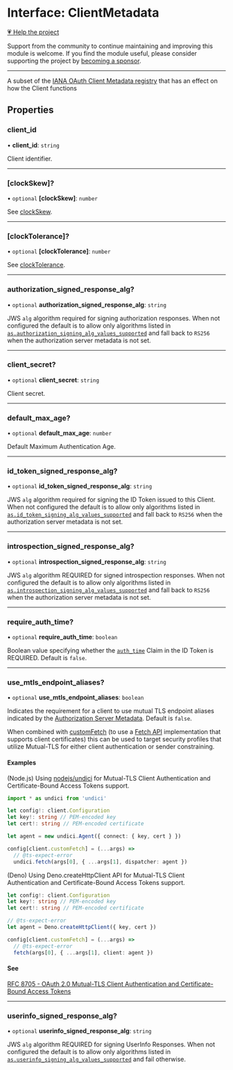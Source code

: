 # Interface: ClientMetadata

[💗 Help the project](https://github.com/sponsors/panva)

Support from the community to continue maintaining and improving this module is welcome. If you find the module useful, please consider supporting the project by [becoming a sponsor](https://github.com/sponsors/panva).

***

A subset of the [IANA OAuth Client Metadata
registry](https://www.iana.org/assignments/oauth-parameters/oauth-parameters.xhtml#client-metadata)
that has an effect on how the Client functions

## Properties

### client\_id

• **client\_id**: `string`

Client identifier.

***

### \[clockSkew\]?

• `optional` **\[clockSkew\]**: `number`

See [clockSkew](../variables/clockSkew.md).

***

### \[clockTolerance\]?

• `optional` **\[clockTolerance\]**: `number`

See [clockTolerance](../variables/clockTolerance.md).

***

### authorization\_signed\_response\_alg?

• `optional` **authorization\_signed\_response\_alg**: `string`

JWS `alg` algorithm required for signing authorization responses. When not configured the
default is to allow only algorithms listed in
[`as.authorization_signing_alg_values_supported`](ServerMetadata.md#authorization_signing_alg_values_supported)
and fall back to `RS256` when the authorization server metadata is not set.

***

### client\_secret?

• `optional` **client\_secret**: `string`

Client secret.

***

### default\_max\_age?

• `optional` **default\_max\_age**: `number`

Default Maximum Authentication Age.

***

### id\_token\_signed\_response\_alg?

• `optional` **id\_token\_signed\_response\_alg**: `string`

JWS `alg` algorithm required for signing the ID Token issued to this Client. When not
configured the default is to allow only algorithms listed in
[`as.id_token_signing_alg_values_supported`](ServerMetadata.md#id_token_signing_alg_values_supported)
and fall back to `RS256` when the authorization server metadata is not set.

***

### introspection\_signed\_response\_alg?

• `optional` **introspection\_signed\_response\_alg**: `string`

JWS `alg` algorithm REQUIRED for signed introspection responses. When not configured the
default is to allow only algorithms listed in
[`as.introspection_signing_alg_values_supported`](ServerMetadata.md#introspection_signing_alg_values_supported)
and fall back to `RS256` when the authorization server metadata is not set.

***

### require\_auth\_time?

• `optional` **require\_auth\_time**: `boolean`

Boolean value specifying whether the [`auth_time`](IDToken.md#auth_time) Claim in the ID Token
is REQUIRED. Default is `false`.

***

### use\_mtls\_endpoint\_aliases?

• `optional` **use\_mtls\_endpoint\_aliases**: `boolean`

Indicates the requirement for a client to use mutual TLS endpoint aliases
indicated by the
[Authorization Server Metadata](ServerMetadata.md#mtls_endpoint_aliases).
Default is `false`.

When combined with [customFetch](../variables/customFetch.md) (to use a [Fetch API](https://developer.mozilla.org/docs/Web/API/Window/fetch)
implementation that supports client certificates) this can be used to
target security profiles that utilize Mutual-TLS for either client
authentication or sender constraining.

#### Examples

(Node.js) Using [nodejs/undici](https://github.com/nodejs/undici) for
Mutual-TLS Client Authentication and Certificate-Bound Access Tokens
support.

```ts
import * as undici from 'undici'

let config!: client.Configuration
let key!: string // PEM-encoded key
let cert!: string // PEM-encoded certificate

let agent = new undici.Agent({ connect: { key, cert } })

config[client.customFetch] = (...args) =>
  // @ts-expect-error
  undici.fetch(args[0], { ...args[1], dispatcher: agent })
```

(Deno) Using Deno.createHttpClient API for Mutual-TLS Client Authentication
and Certificate-Bound Access Tokens support.

```ts
let config!: client.Configuration
let key!: string // PEM-encoded key
let cert!: string // PEM-encoded certificate

// @ts-expect-error
let agent = Deno.createHttpClient({ key, cert })

config[client.customFetch] = (...args) =>
  // @ts-expect-error
  fetch(args[0], { ...args[1], client: agent })
```

#### See

[RFC 8705 - OAuth 2.0 Mutual-TLS Client Authentication and Certificate-Bound Access Tokens](https://www.rfc-editor.org/rfc/rfc8705.html)

***

### userinfo\_signed\_response\_alg?

• `optional` **userinfo\_signed\_response\_alg**: `string`

JWS `alg` algorithm REQUIRED for signing UserInfo Responses. When not configured the default is
to allow only algorithms listed in
[`as.userinfo_signing_alg_values_supported`](ServerMetadata.md#userinfo_signing_alg_values_supported)
and fail otherwise.
